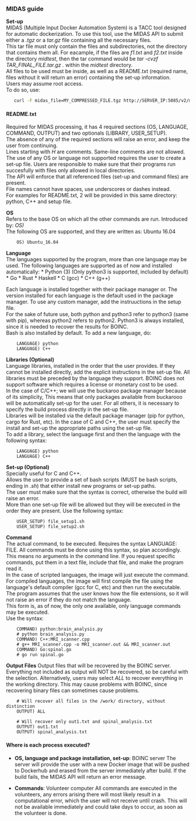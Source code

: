### MIDAS guide

**Set-up**  
MIDAS (Multiple Input Docker Automation System) is a TACC tool designed for automatic dockerization. To use this tool, use the MIDAS API to submit either a *.tgz* or a *tar.gz* file containing all the necessary files.  
This tar file must only contain the files and subdirectories, not the directory that contains them all. For eacample, if the files are 
*f1.txt* and *f2.txt* inside the directory *midtest*, then the tar command would be *tar -cvzf TAR_FINAL_FILE.tar.gz .* within the *midtest*
directory.  
All files to be used must be inside, as well as a README.txt (required name, files without it will return an error) containing the set-up information.  
Users may assume root access.  
To do so, use:
 ```bash
 	curl -F midas_file=MY_COMPRESSED_FILE.tgz http://SERVER_IP:5085/v2/midas_job/token=TOKEN
 ```

#### README.txt 

Required for MIDAS processing, it has 4 required sections (OS, LANGUAGE, COMMAND, OUTPUT) and two optionals (LIBRARY, USER_SETUP).  
The absence of any of the required sections will raise an error, and keep the user from continuing.  
Lines starting with *H* are comments. Same-line comments are not allowed.  The use of any OS or language not supported requires the user to create a set-up file.  Users are responsible to make sure that their programs run succesfully with files only allowed in local directories.  
The API will enforce that all referenced files (set-up and command files) are present.  
File names cannot have spaces, use underscores or dashes instead.  
For examples for README.txt, 2 will be provided in this same directory: python, C++ and setup file.

**OS**  
Refers to the base OS on which all the other commands are run. 
Introduced by:
*OS)*  
The following OS are supported, and they are written as:
Ubuntu 16.04
```
	OS) Ubuntu_16.04
```

**Language**  
The languages supported by the program, more than one language may be used. The following languages are supported as of now and installed automatically:
	* Python (3) (Only python3 is supported, included by default)
	* Go
	* Rust
	* Haskell
	* C (gcc)
	* C++ (g++)

Each language is installed together with their package manager or. The version installed for each language is the default used in the package manager. To use any custom manager, add the instruuctions in the setup file.  
For the sake of future use, both python and python3 refer to python3 (same with pip), whereas python2 refers to python2. Python3 is always installed, since it is needed to recover the results for BOINC.    
Bash is also installed by default.
To add a new language, do:
```
	LANGUAGE) python
	LANGUAGE) C++
```

**Libraries (Optional)**  
Language libraries, installed in the order that the user provides. If they cannot be installed directly, add the explicit instructions in the
set-up file. All libraries must be preceded by the language they support.  BOINC does not support software which requires a license or monetary
cost to be used.  
In the case of C/C++; we will use the buckaroo package manager because of its simplicity, This means that only packages available from buckarooo
will be automatically set-up for the user. For all others, it is necessary to specify the build process directly in the set-up file.  
Libraries will be installed via the default package manager (pip for python, cargo for Rust, etc).
In the case of C and C++, the user must specify the install and set-up the appropriate paths using the set-up file.  
To add a library, select the language first and then the language with the following syntax:
```
	LANGUAGE) python
	LANGUAGE) C++
```

**Set-up (Optional)**  
Specially useful for C and C++.  
Allows the user to provide a set of bash scripts (MUST be bash scripts, ending in *.sh*) that either install new programs or set-up paths.  
The user must make sure that the syntax is correct, otherwise the build will raise an error.  
More than one set-up file will be allowed but they will be executed in the order they are present. Use the following syntax:  
```
	USER_SETUP) file_setup1.sh
	USER_SETUP) file_setup2.sh
```

**Command**  
The actual command, to be executed. Requires the syntax LANGUAGE: FILE. All commands must be done using this syntax, so plan accordingly. This
means no arguments in the command line. If you request specific commands, put them in a text file, include that file, and make the program read it.  
In the case of scripted languages, the image will just execute the command.  
For compiled languages, the image will first compile the file using the language's default compiler (gcc for C, etc) and then run the executable.  
The program assumes that the user knows how the file extensions, so it will not raise an error if they do not match the language.  
This form is, as of now, the only one available, only language commands may be executed.  
Use the syntax:  
```
	COMMAND) python:brain_analysis.py
	# python brain_analysis.py
	COMMAND) C++:MRI_scanner.cpp
	# g++ MRI_scanner.cpp -o MRI_scanner.out && MRI_scanner.out
	COMMAND) Go:spinal.go
	# go run spinal.go
```

**Output Files**
Output files that will be recovered by the BOINC server. Everything not included as output will NOT be recovered, so be careful with the
selection. Alternatively, users may select *ALL* to recover everything in the working directory. This may cause problems with BOINC, since
recovering binary files can sometimes cause problems.
```
	# Will recover all files in the /work/ directory, without distinction
	OUTPUT) ALL
```
```
	# Will recover only out1.txt and spinal_analysis.txt
	OUTPUT) out1.txt
	OUTPUT) spinal_analysis.txt
```


#### Where is each process executed?

* **OS, language and package installation, set-up**: BOINC server
The server will provide the user with a new Docker image that will be pushed to Dockerhub and erased from the server immediately after build. If the build fails, the MIDAS API will return an error message.

* **Commands**: Volunteer computer
All commands are executed in the volunteers, any errors arising there will most likely result in a computational error, which the user will not
receive until crash. This will not be available immediately and could take days to occur, as soon as the volunteer is done.
